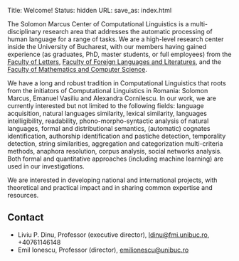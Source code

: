 Title: Welcome!
Status: hidden
URL: 
save_as: index.html

The Solomon Marcus Center of Computational Linguistics is a multi-disciplinary research area
that addresses the automatic processing of human language for a range of tasks.
We are a high-level research center inside the University of Bucharest, with
our members having gained experience (as graduates, PhD, master students, or
full employees) from the [Faculty of Letters](http://litere.ro/), [Faculty of Foreign Languages
and Literatures](http://lls.unibuc.ro/), and the [Faculty of Mathematics and Computer Science](http://fmi.unibuc.ro/ro/).

We have a long and robust tradition in Computational Linguistics that roots from
the initiators of Computational Linguistics in Romania: Solomon Marcus, Emanuel Vasiliu and
Alexandra Cornilescu. In our work, we are currently interested  but not limited  to the
following fields: language acquisition, natural languages similarity, lexical similarity, languages
intelligibility, readability,  phono-morpho-syntactic analysis of natural
languages, formal and distributional semantics, (automatic) cognates
identification, authorship identification and pastiche detection, temporality
detection, string similarities, aggregation and categorization multi-criteria
methods, anaphora resolution, corpus analysis, social networks analysis. Both
formal and quantitative approaches (including machine learning) are used
in our investigations.
  
We are interested in developing national and international projects, with
theoretical and practical impact and in sharing common expertise and resources.

## Contact

 * Liviu P. Dinu, Professor (executive director), ldinu@fmi.unibuc.ro, +40761146148
 * Emil Ionescu, Professor (director), emilionescu@unibuc.ro

